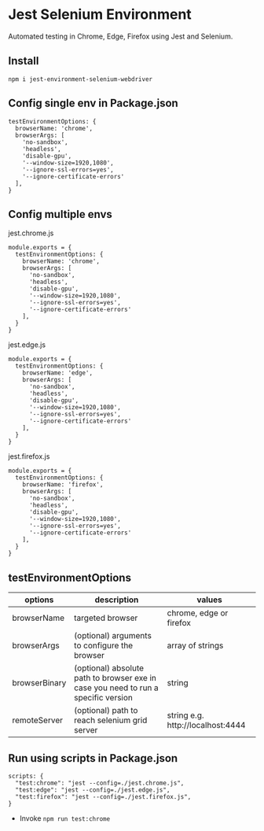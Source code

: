 # Jest Selenium Environment
Automated testing in Chrome, Edge, Firefox using Jest and Selenium.

## Install
```
npm i jest-environment-selenium-webdriver
```

## Config single env in Package.json
```
testEnvironmentOptions: {
  browserName: 'chrome',
  browserArgs: [
    'no-sandbox',
    'headless',
    'disable-gpu',
    '--window-size=1920,1080',
    '--ignore-ssl-errors=yes',
    '--ignore-certificate-errors'
  ],
}
```

## Config multiple envs

jest.chrome.js
```
module.exports = {
  testEnvironmentOptions: {
    browserName: 'chrome',
    browserArgs: [
      'no-sandbox',
      'headless',
      'disable-gpu',
      '--window-size=1920,1080',
      '--ignore-ssl-errors=yes',
      '--ignore-certificate-errors'
    ],
  }
}
```

jest.edge.js
```
module.exports = {
  testEnvironmentOptions: {
    browserName: 'edge',
    browserArgs: [
      'no-sandbox',
      'headless',
      'disable-gpu',
      '--window-size=1920,1080',
      '--ignore-ssl-errors=yes',
      '--ignore-certificate-errors'
    ],
  }
}
```

jest.firefox.js
```
module.exports = {
  testEnvironmentOptions: {
    browserName: 'firefox',
    browserArgs: [
      'no-sandbox',
      'headless',
      'disable-gpu',
      '--window-size=1920,1080',
      '--ignore-ssl-errors=yes',
      '--ignore-certificate-errors'
    ],
  }
}
```

## testEnvironmentOptions 
| options | description | values |
| --- | --- | --- |
| browserName | targeted browser | chrome, edge or firefox |
| browserArgs | (optional) arguments to configure the browser | array of strings |
| browserBinary | (optional) absolute path to browser exe in case you need to run a specific version | string
| remoteServer | (optional) path to reach selenium grid server | string e.g. http://localhost:4444

## Run using scripts in Package.json
```
scripts: {
  "test:chrome": "jest --config=./jest.chrome.js",
  "test:edge": "jest --config=./jest.edge.js",
  "test:firefox": "jest --config=./jest.firefox.js",
}
```

* Invoke `npm run test:chrome`
